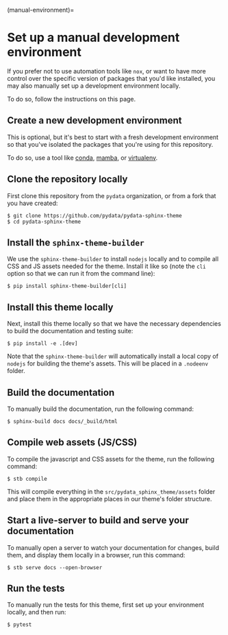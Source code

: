 (manual-environment)=

# Set up a manual development environment

If you prefer not to use automation tools like `nox`, or want to have more control over the specific version of packages that you'd like installed, you may also manually set up a development environment locally.

To do so, follow the instructions on this page.

## Create a new development environment

This is optional, but it's best to start with a fresh development environment so that you've isolated the packages that you're using for this repository.

To do so, use a tool like [conda](https://docs.conda.io/en/latest/), [mamba](https://github.com/mamba-org/mamba), or [virtualenv](https://virtualenv.pypa.io/).

## Clone the repository locally

First clone this repository from the `pydata` organization, or from a fork that you have created:

```console
$ git clone https://github.com/pydata/pydata-sphinx-theme
$ cd pydata-sphinx-theme
```

## Install the `sphinx-theme-builder`

We use the `sphinx-theme-builder` to install `nodejs` locally and to compile all CSS and JS assets needed for the theme.
Install it like so (note the `cli` option so that we can run it from the command line):

```console
$ pip install sphinx-theme-builder[cli]
```

## Install this theme locally

Next, install this theme locally so that we have the necessary dependencies to build the documentation and testing suite:

```console
$ pip install -e .[dev]
```

Note that the `sphinx-theme-builder` will automatically install a local copy of `nodejs` for building the theme's assets.
This will be placed in a `.nodeenv` folder.

## Build the documentation

To manually build the documentation, run the following command:

```console
$ sphinx-build docs docs/_build/html
```

## Compile web assets (JS/CSS)

To compile the javascript and CSS assets for the theme, run the following command:

```console
$ stb compile
```

This will compile everything in the `src/pydata_sphinx_theme/assets` folder and place them in the appropriate places in our theme's folder structure.

## Start a live-server to build and serve your documentation

To manually open a server to watch your documentation for changes, build them, and display them locally in a browser, run this command:

```console
$ stb serve docs --open-browser
```

## Run the tests

To manually run the tests for this theme, first set up your environment locally, and then run:

```console
$ pytest
```
